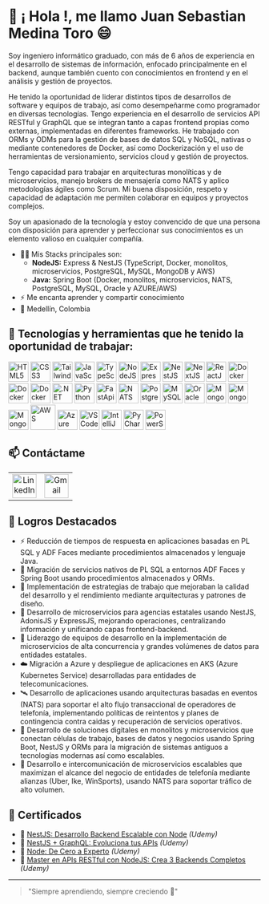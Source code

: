# 👋 ¡ Hola !, me llamo Juan Sebastian Medina Toro 😄

Soy ingeniero informático graduado, con más de 6 años de experiencia en el desarrollo de sistemas de información, enfocado principalmente en el backend, aunque también cuento con conocimientos en frontend y en el análisis y gestión de proyectos.
 
He tenido la oportunidad de liderar distintos tipos de desarrollos de software y equipos de trabajo, así como desempeñarme como programador en diversas tecnologías. Tengo experiencia en el desarrollo de servicios API RESTful y GraphQL que se integran tanto a capas frontend propias como externas, implementadas en diferentes frameworks. He trabajado con ORMs y ODMs para la gestión de bases de datos SQL y NoSQL, nativas o mediante contenedores de Docker, así como Dockerización y el uso de herramientas de versionamiento, servicios cloud y gestión de proyectos.

Tengo capacidad para trabajar en arquitecturas monolíticas y de microservicios, manejo brokers de mensajería como NATS y aplico metodologías ágiles como Scrum. Mi buena disposición, respeto y capacidad de adaptación me permiten colaborar en equipos y proyectos complejos.

Soy un apasionado de la tecnología y estoy convencido de que una persona con disposición para aprender y perfeccionar sus conocimientos es un elemento valioso en cualquier compañía.

- 🧑‍💻 Mis Stacks principales son:
  - <b>NodeJS:</b> Express & NestJS (TypeScript, Docker, monolitos, microservicios, PostgreSQL, MySQL, MongoDB y AWS)
  - <b>Java:</b> Spring Boot (Docker, monolitos, microservicios, NATS, PostgreSQL, MySQL, Oracle y AZURE/AWS)
- ⚡ Me encanta aprender y compartir conocimiento
- 📍 Medellín, Colombia

## 🚀 Tecnologías y herramientas que he tenido la oportunidad de trabajar:

<p align="left">
  <!-- HTML5 -->
  <img src="https://cdn.jsdelivr.net/gh/devicons/devicon/icons/html5/html5-original.svg" alt="HTML5" width="40" height="40"/>
  <!-- CSS3 -->
  <img src="https://cdn.jsdelivr.net/gh/devicons/devicon/icons/css3/css3-original.svg" alt="CSS3" width="40" height="40"/>
  <!-- TailwindCSS -->
  <img src="https://upload.wikimedia.org/wikipedia/commons/d/d5/Tailwind_CSS_Logo.svg" alt="TailwindCSS" width="40" height="40"/>
  <!-- JavaScript -->
  <img src="https://cdn.jsdelivr.net/gh/devicons/devicon/icons/javascript/javascript-original.svg" alt="JavaScript" width="40" height="40"/>
  <!-- TypeScript -->
  <img src="https://cdn.jsdelivr.net/gh/devicons/devicon/icons/typescript/typescript-original.svg" alt="TypeScript" width="40" height="40"/>
  <!-- NodeJS -->
  <img src="https://cdn.jsdelivr.net/gh/devicons/devicon/icons/nodejs/nodejs-original.svg" alt="NodeJS" width="40" height="40"/>
  <!-- ExpressJS -->
  <img src="https://www.peanutsquare.com/wp-content/uploads/2024/04/Express.png" width="40" height="40" alt="ExpressJS"/>
  <!-- NestJS -->
  <img src="https://nestjs.com/img/logo-small.svg" alt="NestJS" width="40" height="40"/>
  <!-- NextJS -->
  <img src="https://cdn.jsdelivr.net/gh/devicons/devicon/icons/nextjs/nextjs-original.svg" alt="NextJS" width="40" height="40"/>
  <!-- ReactJS -->
  <img src="https://cdn.jsdelivr.net/gh/devicons/devicon/icons/react/react-original.svg" alt="ReactJS" width="40" height="40"/>
  <!-- Docker -->
  <img src="https://cdn.jsdelivr.net/gh/devicons/devicon/icons/docker/docker-original.svg" alt="Docker" width="40" height="40"/>
  <!-- Java -->
  <img src="https://www.manualweb.net/img/logos/java.png" alt="Docker" width="40" height="40"/>
  <!-- Spring Boot -->
  <img src="https://www.contentside.com/wp-content/uploads/2015/01/spring-boot-logo.png" alt="Docker" width="40" height="40"/>
  <!-- .NET -->
  <img src="https://cdn.jsdelivr.net/gh/devicons/devicon/icons/dotnetcore/dotnetcore-original.svg" alt=".NET" width="40" height="40"/>
  <!-- Python -->
  <img src="https://cdn.jsdelivr.net/gh/devicons/devicon/icons/python/python-original.svg" alt="Python" width="40" height="40"/>
  <!-- Python FastApi -->
  <img src="https://svgmix.com/uploads/skillicons/151df7-fastapi.svg" alt="FastApi" width="40" height="40"/>
  <!-- NATS -->
  <img src="https://nats.io/img/nats-icon-color.svg" alt="NATS" width="40" height="40"/>
  <!-- PostgreSQL -->
  <img src="https://cdn.jsdelivr.net/gh/devicons/devicon/icons/postgresql/postgresql-original.svg" alt="PostgreSQL" width="40" height="40"/>
  <!-- MySQL -->
  <img src="https://cdn.jsdelivr.net/gh/devicons/devicon/icons/mysql/mysql-original.svg" alt="MySQL" width="40" height="40"/>
  <!-- Oracle -->
  <img src="https://cdn.jsdelivr.net/gh/devicons/devicon/icons/oracle/oracle-original.svg" alt="Oracle" width="40" height="40"/>
  <!-- MongoDB -->
  <img src="https://cdn.jsdelivr.net/gh/devicons/devicon/icons/mongodb/mongodb-original.svg" alt="MongoDB" width="40" height="40"/>
  <!-- TypeORM -->
  <img src="https://vectorseek.com/wp-content/uploads/2024/07/TypeORM-Logo-Vector-Logo-Vector.svg--300x271.png" alt="MongoDB" width="40" height="40"/>
  <!-- PrismaORM -->
  <img src="https://img.icons8.com/?size=512&id=zJh5Gyrd6ZKu&format=png" alt="MongoDB" width="40" height="40"/>
  <!-- AWS -->
  <img src="https://tesslogs.com/wp-content/uploads/2024/10/Amazon-Web-Services-AWS-Logo.png" width="50" height="50" alt="AWS"/>
  <!-- Azure DevOps -->
  <img src="https://cdn.jsdelivr.net/gh/devicons/devicon/icons/azuredevops/azuredevops-original.svg" alt="Azure DevOps" width="40" height="40"/>
  <!-- Editor Visual Studio Code -->
  <img src="https://cdn.jsdelivr.net/gh/devicons/devicon/icons/vscode/vscode-original.svg" alt="VSCode" width="40" height="40"/>
  <!-- Editor IntelliJ -->
  <img src="https://cdn.jsdelivr.net/gh/devicons/devicon/icons/intellij/intellij-original.svg" alt="IntelliJ" width="40" height="40"/>
  <!-- Editor Visual PyCharm -->
  <img src="https://cdn.jsdelivr.net/gh/devicons/devicon/icons/pycharm/pycharm-original.svg" alt="PyCharm" width="40" height="40"/>
  <!-- Editor Visual Studio Code -->
  <img src="https://cdn.jsdelivr.net/gh/devicons/devicon/icons/powershell/powershell-original.svg" alt="PowerShell" width="40" height="40"/>
</p>

<h2>📫 Contáctame</h2>

<table align="center" border="0">
  <tr>
    <td align="center">
      <a href="https://www.linkedin.com/in/juan-sebastian-medina-toro-887491249/" target="_blank">
        <img src="https://cdn.jsdelivr.net/gh/devicons/devicon/icons/linkedin/linkedin-original.svg" width="48" height="48" alt="LinkedIn"/>
      </a>
      <br/>
      <sub>
        <a href="https://www.linkedin.com/in/juan-sebastian-medina-toro-887491249/" target="_blank">
        </a>
      </sub>
    </td>
    <td align="center">
      <a href="mailto:JSebastian19952011@gmail.com" target="_blank">
        <img src="https://cdn.jsdelivr.net/gh/devicons/devicon/icons/google/google-original.svg" width="48" height="48" alt="Gmail"/>
      </a>
      <br/>
      <sub>
        <a href="mailto:JSebastian19952011@gmail.com" target="_blank"></a>
      </sub>
    </td>
  </tr>
</table>

## 🚀 Logros Destacados

- ⚡ Reducción de tiempos de respuesta en aplicaciones basadas en PL SQL y ADF Faces mediante procedimientos almacenados y lenguaje Java.
- 🔄 Migración de servicios nativos de PL SQL a entornos ADF Faces y Spring Boot usando procedimientos almacenados y ORMs.
- 🧠 Implementación de estrategias de trabajo que mejoraban la calidad del desarrollo y el rendimiento mediante arquitecturas y patrones de diseño.
- 🧩 Desarrollo de microservicios para agencias estatales usando NestJS, AdonisJS y ExpressJS, mejorando operaciones, centralizando información y unificando capas frontend-backend.
- 👥 Liderazgo de equipos de desarrollo en la implementación de microservicios de alta concurrencia y grandes volúmenes de datos para entidades estatales.
- ☁️ Migración a Azure y despliegue de aplicaciones en AKS (Azure Kubernetes Service) desarrolladas para entidades de telecomunicaciones.
- 🛰️ Desarrollo de aplicaciones usando arquitecturas basadas en eventos (NATS) para soportar el alto flujo transaccional de operadores de telefonía, implementando políticas de reintentos y planes de contingencia contra caidas y recuperación de servicios operativos.
- 🔧 Desarrollo de soluciones digitales en monolitos y microservicios que conectan células de trabajo, bases de datos y negocios usando Spring Boot, NestJS y ORMs para la migración de sistemas antiguos a tecnologías modernas así como escalables.
- 🚀 Desarrollo e intercomunicación de microservicios escalables que maximizan el alcance del negocio de entidades de telefonía mediante alianzas (Uber, Ike, WinSports), usando NATS para soportar tráfico de alto volumen.

## 🏅 Certificados

- 📜 [NestJS: Desarrollo Backend Escalable con Node](https://udemy-certificate.s3.amazonaws.com/pdf/UC-c9d20f26-8bc5-49f0-9f88-dc4849e572b3.pdf) _(Udemy)_
- 📜 [NestJS + GraphQL: Evoluciona tus APIs](https://udemy-certificate.s3.amazonaws.com/pdf/UC-eba6467c-6d7d-40b2-a9b6-da79a91b628a.pdf) _(Udemy)_
- 📜 [Node: De Cero a Experto](https://udemy-certificate.s3.amazonaws.com/pdf/UC-933d9d43-6d75-4862-9ebc-ccb281cb09a4.pdf) _(Udemy)_
- 📜 [Master en APIs RESTful con NodeJS: Crea 3 Backends Completos](https://udemy-certificate.s3.amazonaws.com/pdf/UC-ae57cf1c-5a1a-4cf8-a801-188a09c22efb.pdf) _(Udemy)_



---
> "Siempre aprendiendo, siempre creciendo 🚀"
